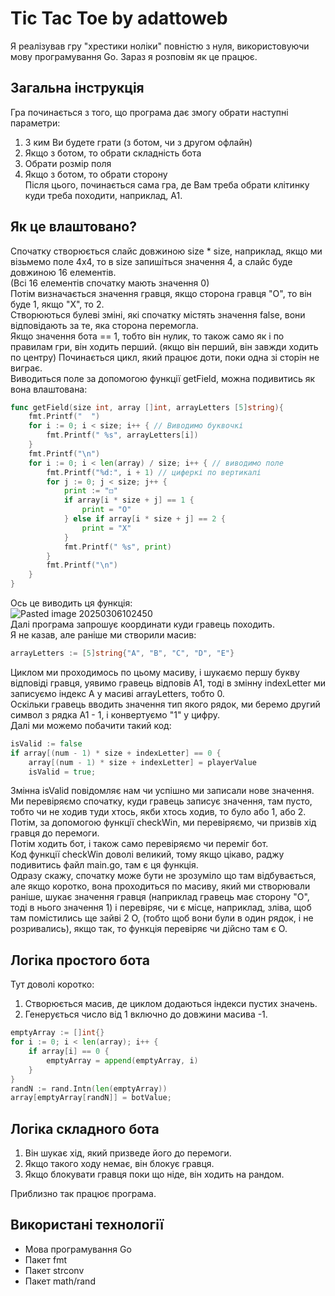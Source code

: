 # Tic Tac Toe by adattoweb
Я реалізував гру "хрестики ноліки" повністю з нуля, використовуючи мову програмування Go. Зараз я розповім як це працює.  
## Загальна інструкція
Гра починається з того, що програма дає змогу обрати наступні параметри:  
1. З ким Ви будете грати (з ботом, чи з другом офлайн)  
2. Якщо з ботом, то обрати складність бота  
3. Обрати розмір поля  
4. Якщо з ботом, то обрати сторону  
Після цього, починається сама гра, де Вам треба обрати клітинку куди треба походити, наприклад, A1.  

## Як це влаштовано?
Спочатку створюється слайс довжиною size * size, наприклад, якщо ми візьмемо поле 4x4, то в size запишіться значення 4, а слайс буде довжиною 16 елементів.  
(Всі 16 елементів спочатку мають значення 0)  
Потім визначається значення гравця, якщо сторона гравця "O", то він буде 1, якщо "X", то 2.  
Створюються булеві зміні, які спочатку містять значення false, вони відповідають за те, яка сторона перемогла.  
Якщо значення бота == 1, тобто він нулик, то також само як і по правилам гри, він ходить перший. (якщо він перший, він завжди ходить по центру)
Починається цикл, який працює доти, поки одна зі сторін не виграє.  
Виводиться поле за допомогою функції getField, можна подивитись як вона влаштована:  
```Go
func getField(size int, array []int, arrayLetters [5]string){
    fmt.Printf("  ")
    for i := 0; i < size; i++ { // Виводимо буквочкі
        fmt.Printf(" %s", arrayLetters[i])
    }
    fmt.Printf("\n")
    for i := 0; i < len(array) / size; i++ { // виводимо поле
        fmt.Printf("%d:", i + 1) // циферкі по вертикалі
        for j := 0; j < size; j++ {
            print := "◻"
            if array[i * size + j] == 1 {
                print = "O"
            } else if array[i * size + j] == 2 {
	            print = "X"
            }
            fmt.Printf(" %s", print)
        }
        fmt.Printf("\n")
    }
}
```
Ось це виводить ця функція:  
![Pasted image 20250306102450](https://github.com/user-attachments/assets/118dfc86-30ed-44f3-be61-6b602b9af009)  
Далі програма запрошує координати куди гравець походить.  
Я не казав, але раніше ми створили масив:  
```Go
arrayLetters := [5]string{"A", "B", "C", "D", "E"}
```
Циклом ми проходимось по цьому масиву, і шукаємо першу букву відповіді гравця, уявимо гравець відповів A1, тоді в змінну indexLetter ми записуємо індекс A у масиві arrayLetters, тобто 0.  
Оскільки гравець вводить значення тип якого рядок, ми беремо другий символ з рядка A1 - 1, і конвертуємо "1" у цифру.  
Далі ми можемо побачити такий код:  
```go
isValid := false
if array[(num - 1) * size + indexLetter] == 0 {
	array[(num - 1) * size + indexLetter] = playerValue
    isValid = true;
```

Змінна isValid повідомляє нам чи успішно ми записали нове значення.  
Ми перевіряємо спочатку, куди гравець записує значення, там пусто, тобто чи не ходив туди хтось, якби хтось ходив, то було або 1, або 2.  
Потім, за допомогою функції checkWin, ми перевіряємо, чи призвів хід гравця до перемоги.  
Потім ходить бот, і також само перевіряємо чи переміг бот.  
Код функції checkWin доволі великий, тому якщо цікаво, раджу подивитись файл main.go, там є ця функція.  
Одразу скажу, спочатку може бути не зрозуміло що там відбувається, але якщо коротко, вона проходиться по масиву, який ми створювали раніше, шукає значення гравця (наприклад гравець має сторону "O", тоді в нього значення 1) і перевіряє, чи є місце, наприклад, зліва, щоб там помістились ще зайві 2 O, (тобто щоб вони були в один рядок, і не розривались), якщо так, то функція перевіряє чи дійсно там є O.  

## Логіка простого бота
Тут доволі коротко:
1. Створюється масив, де циклом додаються індекси пустих значень.
2. Генерується число від 1 включно до довжини масива -1.
```Go
emptyArray := []int{}
for i := 0; i < len(array); i++ {
	if array[i] == 0 {
		emptyArray = append(emptyArray, i)
	}
}
randN := rand.Intn(len(emptyArray))
array[emptyArray[randN]] = botValue;
```

## Логіка складного бота
1. Він шукає хід, який призведе його до перемоги.
2. Якщо такого ходу немає, він блокує гравця.
3. Якщо блокувати гравця поки що ніде, він ходить на рандом.

Приблизно так працює програма.  

## Використані технології
- Мова програмування Go
- Пакет fmt
- Пакет strconv
- Пакет math/rand

